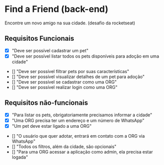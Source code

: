 # Find a Friend (back-end)
Encontre um novo amigo na sua cidade. (desafio da rocketseat)

## Requisitos Funcionais
- [x] "Deve ser possível cadastrar um pet"
- [x] "Deve ser possível listar todos os pets disponíveis para adoção em uma cidade"
- [] "Deve ser possível filtrar pets por suas características"
- [] "Deve ser possível visualizar detalhes de um pet para adoção"
- [] "Deve ser possível se cadastrar como uma ORG"
- [] "Deve ser possível realizar login como uma ORG"

## Requisitos não-funcionais
- [x] "Para listar os pets, obrigatoriamente precisamos informar a cidade"
- [x] "Uma ORG precisa ter um endereço e um número de WhatsApp"
- [x] "Um pet deve estar ligado a uma ORG"
- [] "O usuário que quer adotar, entrará em contato com a ORG via WhatsApp"
- [] "Todos os filtros, além da cidade, são opcionais"
- [] "Para uma ORG acessar a aplicação como admin, ela precisa estar logada"
